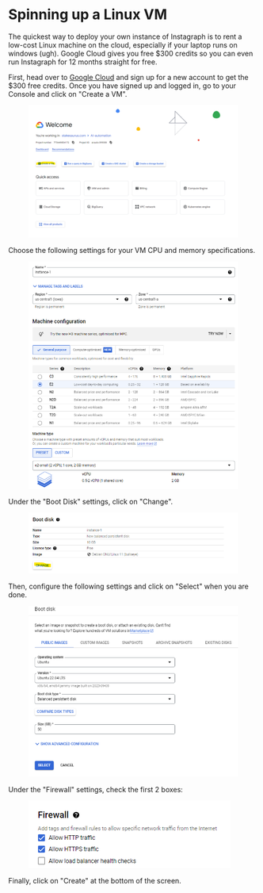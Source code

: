 # Spinning up a Linux VM

The quickest way to deploy your own instance of Instagraph is to rent a low-cost Linux machine on the cloud, especially if your laptop runs on windows (ugh). Google Cloud gives you free $300 credits so you can even run Instagraph for 12 months straight for free.

First, head over to [Google Cloud](https://cloud.google.com/) and sign up for a new account to get the $300 free credits. Once you have signed up and logged in, go to your Console and click on "Create a VM".

<figure><img src="../.gitbook/assets/Screenshot 2023-09-18 013419.png" alt=""><figcaption></figcaption></figure>

&#x20;Choose the following settings for your VM CPU and memory specifications.&#x20;

<figure><img src="../.gitbook/assets/image (1).png" alt=""><figcaption></figcaption></figure>

Under the "Boot Disk" settings, click on "Change".

<figure><img src="../.gitbook/assets/image (2).png" alt=""><figcaption></figcaption></figure>

Then, configure the following settings and click on "Select" when you are done.

<figure><img src="../.gitbook/assets/image (3).png" alt=""><figcaption></figcaption></figure>

Under the "Firewall" settings, check the first 2 boxes:

<figure><img src="../.gitbook/assets/image (4).png" alt=""><figcaption></figcaption></figure>

Finally, click on "Create" at the bottom of the screen.

